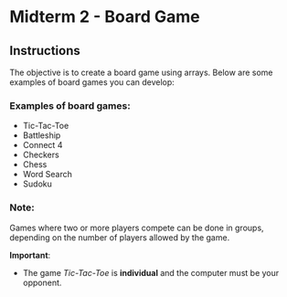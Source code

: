 # Midterm 2 - Board Game

## Instructions

The objective is to create a board game using arrays. Below are some examples of board games you can develop:

### Examples of board games:

- Tic-Tac-Toe
- Battleship
- Connect 4
- Checkers
- Chess
- Word Search
- Sudoku

### Note:

Games where two or more players compete can be done in groups, depending on the number of players allowed by the game.

**Important**:  
- The game *Tic-Tac-Toe* is **individual** and the computer must be your opponent.
